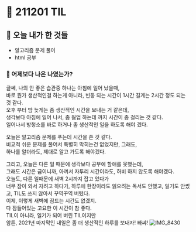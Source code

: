 # :rocket: 211201 TIL

## :seedling: 오늘 내가 한 것들

- 알고리즘 문제 풀이
- html 공부

### :muscle: 어제보다 나은 나였는가?

글쎄,
나의 안 좋은 습관중 하나는 아침에 일어 났을때,  
바로 뭔가 생산적인걸 하는게 아니라, 빈둥 되는 시간이 1시간 길게는 2시간 정도 되는 것 같다.  
오후 부터 밤 늦게는 좀 생산적인 시간을 보내는 거 같은데,  
생각보다 아침에 일어 나서, 좀 웜업 하는데 까지 시간이 좀 걸리는 것 같다.  
일어나서 방청소를 바로 하거나 좀 생산적인 일을 하도록 해야 겠다.

오늘은 알고리즘 문제를 푸는데 시간을 쓴 것 같다.  
비교적 쉬운 문제를 풀어서 특별히 막히는건 없었지만, 그래도,  
하나를 알더라도, 제대로 알고 가도록 해야겠다.

그리고, 오늘은 다른 일 때문에 생각보다 공부에 할애를 못했는데,  
그래도 시간은 금이니까, 아껴서 자투리 시간이라도, 허비 하지 않도록 해야겠다.  
오늘도, 다른 일때문에 새벽 2시까지 잡고 있다가  
너무 잠이 와서 자려고 하다가, 하루에 한장이라도 읽으려는 독서도 안했고, 일기도 안썼고, TIL도 쓰지 않아서 꾸역꾸역 버텼다.  
이제, 이렇게 새벽에 잠드는 시간도 없겠지.  
다 잠들어있는 고요한 이 시간이 참 좋다.  
TIL이 아니라, 일기가 되어 버린 TIL이지만  
암튼, 2021년 마지막인 내일은 좀 더 생산적인 하루를 보내자! 빠쌰!
![IMG_8430](https://user-images.githubusercontent.com/88166362/147779834-c7d36c5c-113f-45d5-a773-3ed69bc222b7.jpeg)
